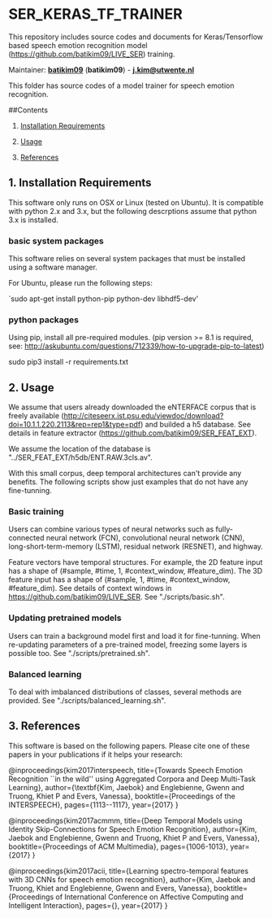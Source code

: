 # SER_KERAS_TF_TRAINER
This repository includes source codes and documents for Keras/Tensorflow based speech emotion recognition model (https://github.com/batikim09/LIVE_SER) training.

Maintainer: [**batikim09**](https://github.com/**github-user**/) (**batikim09**) - **j.kim@utwente.nl**

<a id="top"/>

This folder has source codes of a model trainer for speech emotion recognition. 

##Contents
1. <a href="#1--installation-requirements">Installation Requirements</a>

2. <a href="#2--usage">Usage</a>

3. <a href="#3--references">References</a>

## 1. Installation Requirements <a id="1--installation-requirements"/>
This software only runs on OSX or Linux (tested on Ubuntu). It is compatible with python 2.x and 3.x, but the following descrptions assume that python 3.x is installed.

### basic system packages

This software relies on several system packages that must be installed using a software manager.

For Ubuntu, please run the following steps:

`sudo apt-get install python-pip python-dev libhdf5-dev'

### python packages
Using pip, install all pre-required modules.
(pip version >= 8.1 is required, see: http://askubuntu.com/questions/712339/how-to-upgrade-pip-to-latest)

sudo pip3 install -r requirements.txt

## 2. Usage <a id="2--usage"/>

We assume that users already downloaded the eNTERFACE corpus that is freely available (http://citeseerx.ist.psu.edu/viewdoc/download?doi=10.1.1.220.2113&rep=rep1&type=pdf) and builded a h5 database. See details in feature extractor (https://github.com/batikim09/SER_FEAT_EXT).

We assume the location of the database is "../SER_FEAT_EXT/h5db/ENT.RAW.3cls.av".

With this small corpus, deep temporal architectures can't provide any benefits. The following scripts show just examples that do not have any fine-tunning.

### Basic training
Users can combine various types of neural networks such as fully-connected neural network (FCN), convolutional neural network (CNN), long-short-term-memory (LSTM), residual network (RESNET), and highway. 

Feature vectors have temporal structures. For example, the 2D feature input has a shape of (#sample, #time, 1, #context_window, #feature_dim). The 3D feature input has a shape of (#sample, 1, #time, #context_window, #feature_dim). See details of context windows in https://github.com/batikim09/LIVE_SER. See "./scripts/basic.sh".

### Updating pretrained models

Users can train a background model first and load it for fine-tunning. When re-updating parameters of a pre-trained model, freezing some layers is possible too. See "./scripts/pretrained.sh".

### Balanced learning
To deal with imbalanced distributions of classes, several methods are provided. See "./scripts/balanced_learning.sh".

## 3. References <a id="3--references"/>

This software is based on the following papers. Please cite one of these papers in your publications if it helps your research:

@inproceedings{kim2017interspeech,
  title={Towards Speech Emotion Recognition ``in the wild'' using Aggregated Corpora and Deep Multi-Task Learning},
  author={\textbf{Kim, Jaebok} and Englebienne, Gwenn and Truong, Khiet P and Evers, Vanessa},
  booktitle={Proceedings of the INTERSPEECH},
  pages={1113--1117},
  year={2017}
}


@inproceedings{kim2017acmmm, title={Deep Temporal Models using Identity Skip-Connections for Speech Emotion Recognition}, author={Kim, Jaebok and Englebienne, Gwenn and Truong, Khiet P and Evers, Vanessa}, booktitle={Proceedings of ACM Multimedia}, pages={1006-1013}, year={2017} }

@inproceedings{kim2017acii, title={Learning spectro-temporal features with 3D CNNs for speech emotion recognition}, author={Kim, Jaebok and Truong, Khiet and Englebienne, Gwenn and Evers, Vanessa}, booktitle={Proceedings of International Conference on Affective Computing and Intelligent Interaction}, pages={}, year={2017} }

<a id="top"/> 
